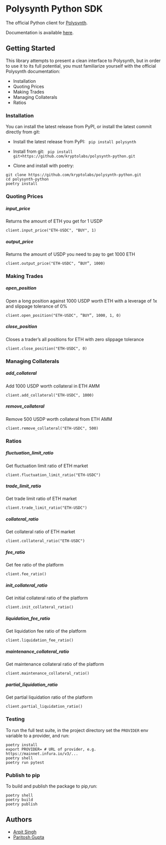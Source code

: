 # Polysynth Python SDK

The official Python client for [Polysynth](https://polysynth.com/).

Documentation is available [here](https://docs.polysynth.com/developer-resources/python-sdk).

## Getting Started
This library attempts to present a clean interface to Polysynth, but in order to use it to its full potential, you must familiarize yourself with the official Polysynth documentation:
- Installation
- Quoting Prices
- Making Trades
- Managing Collaterals
- Ratios

### Installation
You can install the latest release from PyPI, or install the latest commit directly from git:
- Install the latest release from PyPI:
 ``` pip install polysynth```

- Install from git:
 ``` pip install git+https://github.com/kryptolabs/polysynth-python.git```

- Clone and install with poetry:
```
git clone https://github.com/kryptolabs/polysynth-python.git
cd polysynth-python
poetry install
```
### Quoting Prices
##### input_price
Returns the amount of ETH you get for 1 USDP
```
client.input_price("ETH-USDC", "BUY", 1)
```
##### output_price
Returns the amount of USDP you need to pay to get 1000 ETH
```
client.output_price("ETH-USDC", “BUY”, 1000)
```

### Making Trades
##### open_position
Open a long position against 1000 USDP worth ETH with a leverage of 1x and slippage  tolerance of 0%
 ```
client.open_position("ETH-USDC", “BUY”, 1000, 1, 0)
```
##### close_position
Closes a trader’s all positions for ETH with zero slippage tolerance
```
client.close_position("ETH-USDC", 0)
```

### Managing Collaterals
##### add_collateral
Add 1000 USDP worth collateral in ETH AMM
```
client.add_collateral("ETH-USDC", 1000)
```

##### remove_collateral
Remove 500 USDP worth collateral from ETH AMM
```
client.remove_collateral("ETH-USDC", 500)
```

### Ratios
##### fluctuation_limit_ratio
Get fluctuation limit ratio of ETH market
```
client.fluctuation_limit_ratio("ETH-USDC")
```

##### trade_limit_ratio
Get trade limit ratio of ETH market
```
client.trade_limit_ratio("ETH-USDC")
```

##### collateral_ratio
Get collateral ratio of ETH market
```
client.collateral_ratio("ETH-USDC")
```

##### fee_ratio
Get fee ratio of the platform
```
client.fee_ratio()
```

##### init_collateral_ratio
Get initial collateral ratio of the platform
```
client.init_collateral_ratio()
```

##### liquidation_fee_ratio
Get liquidation fee ratio of the platform
```
client.liquidation_fee_ratio()
```

##### maintenance_collateral_ratio
Get maintenance collateral ratio of the platform
```
client.maintenance_collateral_ratio()
```

##### partial_liquidation_ratio
Get partial liquidation ratio of the platform
```
client.partial_liquidation_ratio()
```


### Testing
To run the full test suite, in the project directory set the `PROVIDER` env variable to a  provider, and run:

```
poetry install
export PROVIDER= # URL of provider, e.g. https://mainnet.infura.io/v3/...
poetry shell
poetry run pytest
```

### Publish to pip
To build and publish the package to pip,run:

```
poetry shell
poetry build
poetry publish
```

## Authors
* [Arpit Singh](https://github.com/gyan/)
* [Paritosh Gupta](https://github.com/mavvverick)